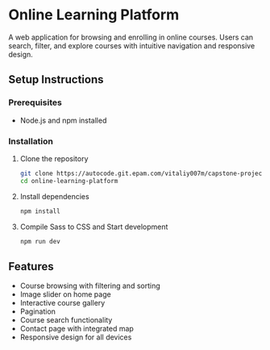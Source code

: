 # Online Learning Platform

A web application for browsing and enrolling in online courses. Users can search, filter, and explore courses with intuitive navigation and responsive design.

## Setup Instructions

### Prerequisites
- Node.js and npm installed

### Installation
1. Clone the repository
   ```bash
   git clone https://autocode.git.epam.com/vitaliy007m/capstone-project-template.git
   cd online-learning-platform
   ```

2. Install dependencies
   ```bash
   npm install
   ```

3. Compile Sass to CSS and Start development
   ```bash
   npm run dev
   ```

## Features
- Course browsing with filtering and sorting
- Image slider on home page
- Interactive course gallery
- Pagination
- Course search functionality
- Contact page with integrated map
- Responsive design for all devices
